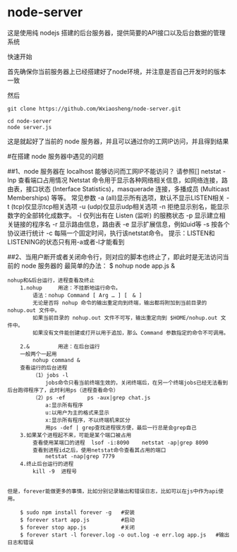 # node-server
这是使用纯 nodejs 搭建的后台服务器，提供简要的API接口以及后台数据的管理系统

快速开始

首先确保你当前服务器上已经搭建好了node环境，并注意是否自己开发时的版本一致

然后 

    git clone https://github.com/Wxiaosheng/node-server.git 

    cd node-server 
    node server.js

这是就起好了当前的 node 服务器，并且可以通过你的工网IP访问，并且得到结果



#在搭建 node 服务器中遇见的问题

##1、node 服务器在 localhost 能够访问而工网IP不能访问？
    请参照[]
    netstat -lnp        查看端口占用情况
        Netstat 命令用于显示各种网络相关信息，如网络连接，路由表，接口状态 (Interface Statistics)，masquerade 连接，多播成员 (Multicast Memberships) 等等。
    常见参数
        -a (all)显示所有选项，默认不显示LISTEN相关
        -t (tcp)仅显示tcp相关选项
        -u (udp)仅显示udp相关选项
        -n 拒绝显示别名，能显示数字的全部转化成数字。
        -l 仅列出有在 Listen (监听) 的服務状态
        -p 显示建立相关链接的程序名
        -r 显示路由信息，路由表
        -e 显示扩展信息，例如uid等
        -s 按各个协议进行统计
        -c 每隔一个固定时间，执行该netstat命令。
        提示：LISTEN和LISTENING的状态只有用-a或者-l才能看到

##2、当用户断开或者关闭命令行，则对应的脚本也终止了，即此时是无法访问当前的 node 服务器的
    最简单的办法：
        $ nohup node app.js &

    nohup和&后台运行，进程查看及终止
        1.nohup     用途：不挂断地运行命令。
            语法：nohup Command [ Arg … ] [　& ]
            无论是否将 nohup 命令的输出重定向到终端，输出都将附加到当前目录的 nohup.out 文件中。
            如果当前目录的 nohup.out 文件不可写，输出重定向到 $HOME/nohup.out 文件中。
            如果没有文件能创建或打开以用于追加，那么 Command 参数指定的命令不可调用。

        2.&         用途：在后台运行
        一般两个一起用
            nohup command &
        查看运行的后台进程
            （1）jobs -l
                jobs命令只看当前终端生效的，关闭终端后，在另一个终端jobs已经无法看到后台跑得程序了，此时利用ps（进程查看命令）
            （2）ps -ef       ps -aux|grep chat.js
                a:显示所有程序 
                u:以用户为主的格式来显示 
                x:显示所有程序，不以终端机来区分
                用ps -def | grep查找进程很方便，最后一行总是会grep自己
        3.如果某个进程起不来，可能是某个端口被占用
            查看使用某端口的进程  lsof -i:8090    netstat -ap|grep 8090
            查看到进程id之后，使用netstat命令查看其占用的端口   
                netstat -nap|grep 7779
        4.终止后台运行的进程
            kill -9  进程号


    但是，forever能做更多的事情，比如分别记录输出和错误日志，比如可以在js中作为api使用。

        $ sudo npm install forever -g   #安装
        $ forever start app.js          #启动
        $ forever stop app.js           #关闭
        $ forever start -l forever.log -o out.log -e err.log app.js   #输出日志和错误
